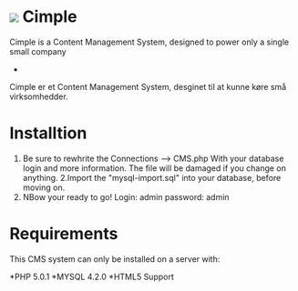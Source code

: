 ﻿<a href="http://gazunga.net/in/?v=cimplelogo.png"><img src="http://gazunga.net/in/thumbs/cimplelogo.png" border="0"></a>
Cimple
======
Cimple is a Content Management System, designed to power only a single small company

-

Cimple er et Content Management System, desginet til at kunne køre små virksomhedder.

Installtion
===


1. Be sure to rewhrite the Connections --> CMS.php With your database login and more information.
The file will be damaged if you change on anything.
2.Import the "mysql-import.sql" into your database, before moving on.
3. NBow your ready to go!
Login: admin password: admin

Requirements
===
This CMS system can only be installed on a server with:

*PHP 5.0.1
*MYSQL 4.2.0
*HTML5 Support
